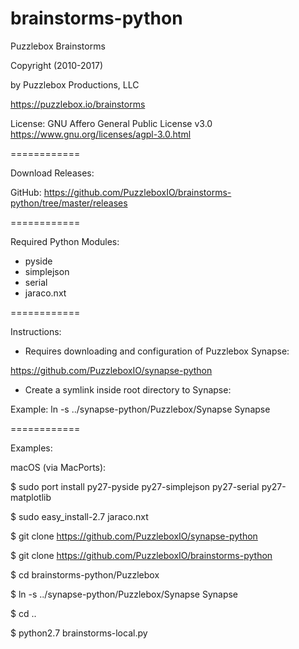 brainstorms-python
==================


Puzzlebox Brainstorms


Copyright (2010-2017)

by Puzzlebox Productions, LLC

https://puzzlebox.io/brainstorms


License: GNU Affero General Public License v3.0
https://www.gnu.org/licenses/agpl-3.0.html


============

Download Releases:

GitHub: https://github.com/PuzzleboxIO/brainstorms-python/tree/master/releases


============

Required Python Modules:
- pyside
- simplejson
- serial
- jaraco.nxt

============

Instructions:

- Requires downloading and configuration of Puzzlebox Synapse:

https://github.com/PuzzleboxIO/synapse-python

- Create a symlink inside root directory to Synapse:

Example: ln -s ../synapse-python/Puzzlebox/Synapse Synapse


============

Examples:

macOS (via MacPorts):

$ sudo port install py27-pyside py27-simplejson py27-serial py27-matplotlib

$ sudo easy_install-2.7 jaraco.nxt

$ git clone https://github.com/PuzzleboxIO/synapse-python

$ git clone https://github.com/PuzzleboxIO/brainstorms-python

$ cd brainstorms-python/Puzzlebox

$ ln -s ../synapse-python/Puzzlebox/Synapse Synapse

$ cd ..

$ python2.7 brainstorms-local.py
